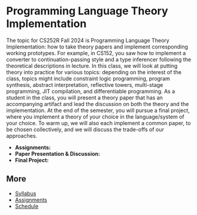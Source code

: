 # Programming Language Theory Implementation

The topic for CS252R Fall 2024 is Programming Language Theory Implementation: how to take theory papers and implement corresponding working prototypes. For example, in CS152, you saw how to implement a converter to continuation-passing style and a type inferencer following the theoretical descriptions in lecture.  In this class, we will look at putting theory into practice for various topics: depending on the interest of the class, topics might include constraint logic programming, program synthesis, abstract interpretation, reflective towers, multi-stage programming, JIT compilation, and differentiable programming. As a student in the class, you will present a theory paper that has an accompanying artifact and lead the discussion on both the theory and the implementation. At the end of the semester, you will pursue a final project, where you implement a theory of your choice in the language/system of your choice. To warm up, we will also each implement a common paper, to be chosen collectively, and we will discuss the trade-offs of our approaches.

- **Assignments:**
- **Paper Presentation & Discussion:**
- **Final Project:**

## More

- [Syllabus](syllabus.html)
- [Assignments](assignments.html)
- [Schedule](schedule.html)
